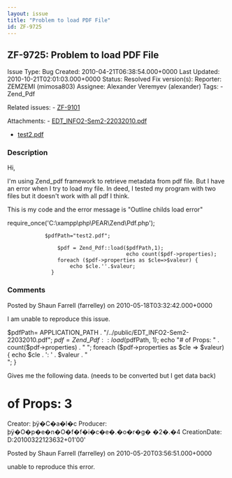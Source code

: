 ```yaml
---
layout: issue
title: "Problem to load PDF File"
id: ZF-9725
---
```


ZF-9725: Problem to load PDF File
---------------------------------

 Issue Type: Bug Created: 2010-04-21T06:38:54.000+0000 Last Updated: 2010-10-21T02:01:03.000+0000 Status: Resolved Fix version(s): 
 Reporter:  ZEMZEMI (mimosa803)  Assignee:  Alexander Veremyev (alexander)  Tags: - Zend\_Pdf
 
 Related issues: - [ZF-9101](/issues/browse/ZF-9101)
 
 Attachments: - [EDT\_INFO2-Sem2-22032010.pdf](/issues/secure/attachment/13027/EDT_INFO2-Sem2-22032010.pdf)
- [test2.pdf](/issues/secure/attachment/13026/test2.pdf)
 
### Description

Hi,

I'm using Zend\_pdf framework to retrieve metadata from pdf file. But I have an error when I try to load my file. In deed, I tested my program with two files but it doesn't work with all pdf I think.

This is my code and the error message is "Outline childs load error"

require\_once('C:\\xampp\\php\\PEAR\\Zend\\Pdf.php');

 
                $pdfPath="test2.pdf";
    
                    $pdf = Zend_Pdf::load($pdfPath,1);
                                          echo count($pdf->properties);
                    foreach ($pdf->properties as $cle=>$valeur) {
                        echo $cle.''.$valeur;
                  }


 

 

### Comments

Posted by Shaun Farrell (farrelley) on 2010-05-18T03:32:42.000+0000

I am unable to reproduce this issue.

$pdfPath= APPLICATION\_PATH . "/../public/EDT\_INFO2-Sem2-22032010.pdf"; $pdf = Zend\_Pdf::load($pdfPath, 1); echo "# of Props: " . count($pdf->properties) . "  
"; foreach ($pdf->properties as $cle => $valeur) { echo $cle . ': ' . $valeur . "  
"; }

Gives me the following data. (needs to be converted but I get data back)

of Props: 3
===========

Creator: þÿ�C�a�l�c Producer: þÿ�O�p�e�n�O�f�f�i�c�e�.�o�r�g� �2�.�4 CreationDate: D:20100322123632+01'00'

 

 

Posted by Shaun Farrell (farrelley) on 2010-05-20T03:56:51.000+0000

unable to reproduce this error.

 

 